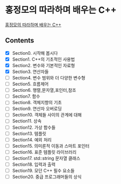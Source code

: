 # 홍정모의 따라하며 배우는 C++
[홍정모의 따라하며 배우는 C++](https://www.inflearn.com/course/following-c-plus)
## Contents
- [x] Section0. 시작해 봅시다
- [x] Section1. C++의 기초적인 사용법
- [x] Section2. 변수와 기본적인 자료형
- [x] Section3. 연산자들
- [ ] Section4. 변수 범위와 더 다양한 변수형
- [ ] Section5. 흐름제어
- [ ] Section6. 행렬,문자열,포인터,참조
- [ ] Section7. 함수
- [ ] Section8. 객체지향의 기초
- [ ] Section9. 연산자 오버로딩
- [ ] Section10. 객체들 사이의 관계에 대해
- [ ] Section11. 상속
- [ ] Section12. 가상 함수들
- [ ] Section13. 템플릿
- [ ] Section14. 예외 처리
- [ ] Section15. 의미론적 이동과 스마트 포인터
- [ ] Section16. 표준 템플릿 라이브러리
- [ ] Section17. std::string 문자열 클래스
- [ ] Section18. 입력과 출력
- [ ] Section19. 모던 C++ 필수 요소들
- [ ] Section20. 중급 프로그래머들의 상식 